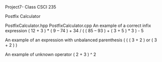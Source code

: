 Project7- Class CSCI 235

Postfix Calculator


PostfixCalculator.hpp
PostfixCalculator.cpp
An example of a correct infix expression
( 12 + 3 ) * ( 9 – 74 ) + 34 / ( ( 85 – 93 ) + ( 3 + 5 ) * 3 ) - 5

An example of an expression with unbalanced parenthesis
( ( ( 3 + 2 ) 
or
( 3 + 2 ) )

An example of unknown operator
( 2 + 3 ) ^ 2

